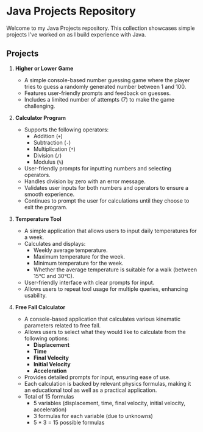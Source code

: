 # Java Projects Repository

Welcome to my Java Projects repository. This collection showcases simple projects I've worked on as I build experience with Java.

## Projects

1. **Higher or Lower Game**
   - A simple console-based number guessing game where the player tries to guess a randomly generated number between 1 and 100.
   - Features user-friendly prompts and feedback on guesses.
   - Includes a limited number of attempts (7) to make the game challenging.

2. **Calculator Program**
   - Supports the following operators:
     - Addition (`+`)
     - Subtraction (`-`)
     - Multiplication (`*`)
     - Division (`/`)
     - Modulus (`%`)
   - User-friendly prompts for inputting numbers and selecting operators.
   - Handles division by zero with an error message.
   - Validates user inputs for both numbers and operators to ensure a smooth experience.
   - Continues to prompt the user for calculations until they choose to exit the program.

3. **Temperature Tool**
   - A simple application that allows users to input daily temperatures for a week.
   - Calculates and displays:
     - Weekly average temperature.
     - Maximum temperature for the week.
     - Minimum temperature for the week.
     - Whether the average temperature is suitable for a walk (between 15°C and 30°C).
   - User-friendly interface with clear prompts for input.
   - Allows users to repeat tool usage for multiple queries, enhancing usability.

4. **Free Fall Calculator**
   - A console-based application that calculates various kinematic parameters related to free fall.
   - Allows users to select what they would like to calculate from the following options:
     - **Displacement**
     - **Time**
     - **Final Velocity**
     - **Initial Velocity**
     - **Acceleration**
   - Provides detailed prompts for input, ensuring ease of use.
   - Each calculation is backed by relevant physics formulas, making it an educational tool as well as a practical application.
   - Total of 15 formulas
     - 5 variables (displacement, time, final velocity, initial velocity, acceleration)
     - 3 formulas for each variable (due to unknowns)
     - 5 * 3 = 15 possible formulas
